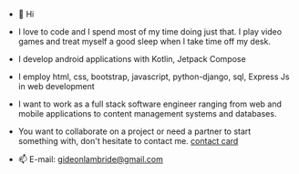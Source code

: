 - 👋 Hi
- I love to code and I spend most of my time doing just that. I play video games and treat myself a good sleep when I take time off my desk.
- I develop android applications with Kotlin, Jetpack Compose
- I employ html, css, bootstrap, javascript, python-django, sql, Express Js in web development
- I want to work as a full stack software engineer ranging from web and mobile applications to content management systems and databases.

- You want to collaborate on a project or need a partner to start something with, don't hesitate to contact me. [contact card](https://gideon-profile-page.carrd.co)
- 📫 E-mail: gideonlambride@gmail.com 

<!---
Gideon-Tee/Gideon-Tee is a ✨ special ✨ repository because its `README.md` (this file) appears on your GitHub profile.
You can click the Preview link to take a look at your changes.
--->
